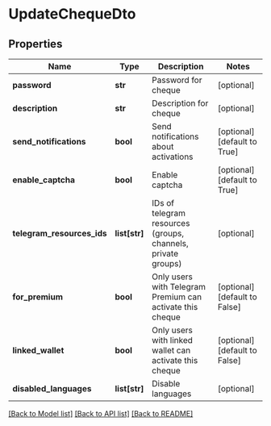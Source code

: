 # UpdateChequeDto

## Properties
Name | Type | Description | Notes
------------ | ------------- | ------------- | -------------
**password** | **str** | Password for cheque | [optional] 
**description** | **str** | Description for cheque | [optional] 
**send_notifications** | **bool** | Send notifications about activations | [optional] [default to True]
**enable_captcha** | **bool** | Enable captcha | [optional] [default to True]
**telegram_resources_ids** | **list[str]** | IDs of telegram resources (groups, channels, private groups) | [optional] 
**for_premium** | **bool** | Only users with Telegram Premium can activate this cheque | [optional] [default to False]
**linked_wallet** | **bool** | Only users with linked wallet can activate this cheque | [optional] [default to False]
**disabled_languages** | **list[str]** | Disable languages | [optional] 

[[Back to Model list]](../README.md#documentation-for-models) [[Back to API list]](../README.md#documentation-for-api-endpoints) [[Back to README]](../README.md)

